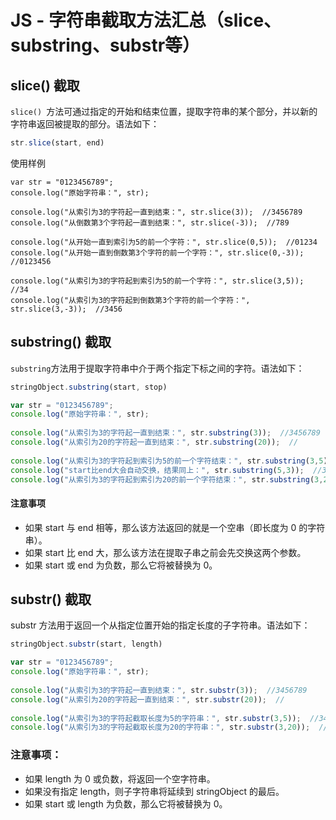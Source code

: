 # JS - 字符串截取方法汇总（slice、substring、substr等）  

## slice() 截取
`slice() `方法可通过指定的开始和结束位置，提取字符串的某个部分，并以新的字符串返回被提取的部分。语法如下：      

```javascript
str.slice(start, end)   
```    

使用样例   
```  
var str = "0123456789";
console.log("原始字符串：", str);
 
console.log("从索引为3的字符起一直到结束：", str.slice(3));  //3456789
console.log("从倒数第3个字符起一直到结束：", str.slice(-3));  //789
 
console.log("从开始一直到索引为5的前一个字符：", str.slice(0,5));  //01234
console.log("从开始一直到倒数第3个字符的前一个字符：", str.slice(0,-3));  //0123456
 
console.log("从索引为3的字符起到索引为5的前一个字符：", str.slice(3,5));  //34
console.log("从索引为3的字符起到倒数第3个字符的前一个字符：", str.slice(3,-3));  //3456
```    

## substring() 截取    
`substring`方法用于提取字符串中介于两个指定下标之间的字符。语法如下：   
```javascript
stringObject.substring(start, stop)
```   

```javascript
var str = "0123456789";
console.log("原始字符串：", str);
 
console.log("从索引为3的字符起一直到结束：", str.substring(3));  //3456789
console.log("从索引为20的字符起一直到结束：", str.substring(20));  //
 
console.log("从索引为3的字符起到索引为5的前一个字符结束：", str.substring(3,5));  //34
console.log("start比end大会自动交换，结果同上：", str.substring(5,3));  //34
console.log("从索引为3的字符起到索引为20的前一个字符结束：", str.substring(3,20));  //3456789
```   
#### 注意事项
- 如果 start 与 end 相等，那么该方法返回的就是一个空串（即长度为 0 的字符串）。
- 如果 start 比 end 大，那么该方法在提取子串之前会先交换这两个参数。
- 如果 start 或 end 为负数，那么它将被替换为 0。   

## substr() 截取   
substr 方法用于返回一个从指定位置开始的指定长度的子字符串。语法如下：   
```javascript
stringObject.substr(start, length)   
```    

```javascript
var str = "0123456789";
console.log("原始字符串：", str);
 
console.log("从索引为3的字符起一直到结束：", str.substr(3));  //3456789
console.log("从索引为20的字符起一直到结束：", str.substr(20));  //
 
console.log("从索引为3的字符起截取长度为5的字符串：", str.substr(3,5));  //34567
console.log("从索引为3的字符起截取长度为20的字符串：", str.substr(3,20));  //3456789    
```    

### 注意事项：  
- 如果 length 为 0 或负数，将返回一个空字符串。 
- 如果没有指定 length，则子字符串将延续到 stringObject 的最后。
- 如果 start 或 length 为负数，那么它将被替换为 0。